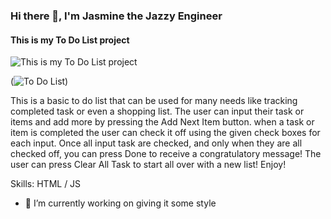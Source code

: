 ### Hi there 👋, I'm Jasmine the Jazzy Engineer
#### This is my To Do List project
![This is my To Do List project](https://jasminedm-todolist.netlify.app/)

(![To Do List](siteSnip.jpg))

This is a basic to do list that can be used for many needs like tracking completed task or even a shopping list. The user can input their task or items and add more by pressing the Add Next Item button. when a task or item is completed the user can check it off using the given check boxes for each input. Once all input task are checked, and only when they are all checked off, you can press Done to receive a congratulatory message! The user can press Clear All Task to start all over with a new list! Enjoy!

Skills: HTML / JS 

- 🔭 I’m currently working on giving it some style 
